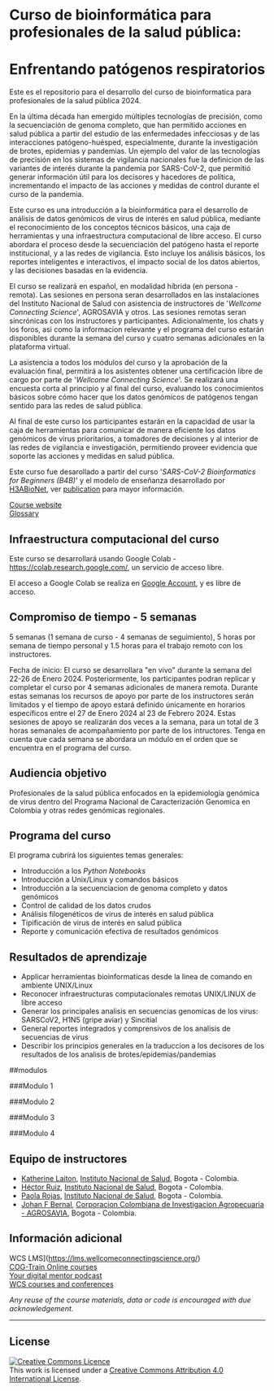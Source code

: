 # Curso de bioinformática para profesionales de la salud pública:
# Enfrentando patógenos respiratorios

Este es el repositorio para el desarrollo del curso de bioinformatica para profesionales de la salud pública 2024.

En la última década han emergido múltiples tecnologías de precisión, como la secuenciación de genoma completo, que han permitido acciones en salud pública a partir del estudio de las enfermedades infecciosas y de las interacciones patógeno-huésped, especialmente, durante la investigación de brotes, epidemias y pandemias. Un ejemplo del valor de las tecnologías de precisión en los sistemas de vigilancia nacionales fue la definicion de las variantes de interés durante la pandemia por SARS-CoV-2, que permitió generar información útil para los decisores y hacedores de política, incrementando el impacto de las acciones y medidas de control durante el curso de la pandemia.    

Este curso es una introducción a la bioinformática para el desarrollo de análisis de datos genómicos de virus de interés en salud pública, mediante el reconocimiento de los conceptos técnicos básicos, una caja de herramientas y una infraestructura computacional de libre acceso. El curso abordara el proceso desde la secuenciación del patógeno hasta el reporte institucional, y a las redes de vigilancia. Esto incluye los análisis básicos, los reportes inteligentes e interactivos, el impacto social de los datos abiertos, y las decisiones basadas en la evidencia.

El curso se realizará en español, en modalidad híbrida (en persona - remota). Las sesiones en persona seran desarrollados en las instalaciones del Instituto Nacional de Salud con asistencia de instructores de '_Wellcome Connecting Science_', AGROSAVIA y otros. Las sesiones remotas seran sincrónicas con los instructores y participantes. Adicionalmente, los chats y los foros, asi como la informacion relevante y el programa del curso estarán disponibles durante la semana del curso y cuatro semanas adicionales en la plataforma virtual.     

La asistencia a todos los módulos del curso y la aprobación de la evaluación final, permitirá a los asistentes obtener una certificación libre de cargo por parte de '_Wellcome Connecting Science_'. Se realizará una encuesta corta al principio y al final del curso, evaluando los conocimientos básicos sobre cómo hacer que los datos genómicos de patógenos tengan sentido para las redes de salud pública.              
 
Al final de este curso los participantes estarán en la capacidad de usar la caja de herramientas para comunicar de manera eficiente los datos genómicos de virus prioritarios, a tomadores de decisiones y al interior de las redes de vigilancia e investigación, permitiendo proveer evidencia que soporte las acciones y medidas en salud pública. 

Este curso fue desarollado a partir del curso '_SARS-CoV-2 Bioinformatics for Beginners (B4B)_' y el modelo de enseñanza desarrollado por [H3ABioNet](https://www.h3abionet.org), ver [publication](https://journals.plos.org/ploscompbiol/article?id=10.1371/journal.pcbi.1008640) para mayor información. 

[Course website](...)                  
[Glossary](Glossary.md)

## Infraestructura computacional del curso  

Este curso se desarrollará usando Google Colab - https://colab.research.google.com/, un servicio de acceso libre.

El acceso a Google Colab se realiza en [Google Account](https://www.google.com/account/about/), y es libre de acceso.

## Compromiso de tiempo - 5 semanas

5 semanas (1 semana de curso - 4 semanas de seguimiento), 5 horas por semana de tiempo personal y 1.5 horas para el trabajo remoto con los instructores. 

Fecha de inicio: El curso se desarrollara "en vivo" durante la semana del 22-26 de Enero 2024. 
Posteriormente, los participantes podran replicar y completar el curso por 4 semanas adicionales de manera remota. Durante estas semanas los recursos de apoyo por parte de los instructores serán limitados y el tiempo de apoyo estará definido únicamente en horarios específicos entre el 27 de Enero 2024 al 23 de Febrero 2024. Estas sesiones de apoyo se realizarán dos veces a la semana, para un total de 3 horas semanales de acompañamiento por parte de los intructores. Tenga en cuenta que cada semana se abordara un módulo en el orden que se encuentra en el programa del curso.  

## Audiencia objetivo

Profesionales de la salud pública enfocados en la epidemiología genómica de virus dentro del Programa Nacional de Caracterización Genomica en Colombia y otras redes genómicas regionales.

## Programa del curso

El programa cubrirá los siguientes temas generales:

- Introducción a los _Python Notebooks_
- Introducción a Unix/Linux y comandos básicos
- Introducción a la secuenciacion de genoma completo y datos genómicos
- Control de calidad de los datos crudos 
- Análisis filogenéticos de virus de interés en salud pública
- Tipificación de virus de interés en salud pública
- Reporte y comunicación efectiva de resultados genómicos  

## Resultados de aprendizaje


- Applicar herramientas bioinformaticas desde la linea de comando en ambiente UNIX/Linux
- Reconocer infraestructuras computacionales remotas UNIX/LINUX de libre acceso 
- Generar los principales analisis en secuencias genomicas de los virus: SARSCoV2, H1N5 (gripe aviar) y Sincitial 
- General reportes integrados y comprensivos de los analisis de secuencias de virus
- Describir los principios generales en la traduccion a los decisores de los resultados de los analisis de brotes/epidemias/pandemias


##modulos

###Modulo 1

###Modulo 2

###Modulo 3

###Modulo 4


## Equipo de instructores
<!-- example - [Carolina Torres](https://www.researchgate.net/profile/Carolina-Torres-7), Universidad de Buenos Aires - CONICET, Buenos Aires, Argentina   -->
- [Katherine Laiton](), [Instituto Nacional de Salud](https://www.ins.gov.co/Paginas/Inicio.aspx), Bogota - Colombia.
- [Héctor Ruiz](), [Instituto Nacional de Salud](https://www.ins.gov.co/Paginas/Inicio.aspx), Bogota - Colombia.
- [Paola Rojas](), [Instituto Nacional de Salud](https://www.ins.gov.co/Paginas/Inicio.aspx), Bogota - Colombia.
- [Johan F Bernal](https://vivo.agrosavia.co/display/n3887), [Corporacion Colombiana de Investigacion Agropecuaria - AGROSAVIA](https://www.agrosavia.co/), Bogota - Colombia.

## Información adicional

WCS LMS](https://lms.wellcomeconnectingscience.org/)       
[COG-Train Online courses](https://www.futurelearn.com/partners/wellcome-genome-campus)         
[Your digital mentor podcast](https://coursesandconferences.wellcomeconnectingscience.org/our-events/your-digital-mentor-podcast/)       
[WCS courses and conferences](https://coursesandconferences.wellcomeconnectingscience.org/)

_Any reuse of the course materials, data or code is encouraged with due acknowledgement._

******
## License
<a rel="license" href="http://creativecommons.org/licenses/by/4.0/"><img alt="Creative Commons Licence" style="border-width:0" src="https://i.creativecommons.org/l/by/4.0/88x31.png" /></a><br />This work is licensed under a <a rel="license" href="http://creativecommons.org/licenses/by/4.0/">Creative Commons Attribution 4.0 International License</a>.
